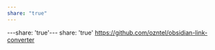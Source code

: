 ```yaml
---
share: "true"
---
```


---share: 'true'---
share: 'true'
https://github.com/ozntel/obsidian-link-converter